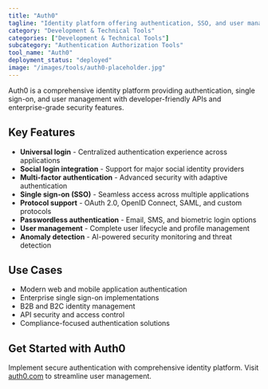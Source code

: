 ```yaml
---
title: "Auth0"
tagline: "Identity platform offering authentication, SSO, and user management across apps"
category: "Development & Technical Tools"
categories: ["Development & Technical Tools"]
subcategory: "Authentication Authorization Tools"
tool_name: "Auth0"
deployment_status: "deployed"
image: "/images/tools/auth0-placeholder.jpg"
---
```

Auth0 is a comprehensive identity platform providing authentication, single sign-on, and user management with developer-friendly APIs and enterprise-grade security features.

## Key Features

- **Universal login** - Centralized authentication experience across applications
- **Social login integration** - Support for major social identity providers
- **Multi-factor authentication** - Advanced security with adaptive authentication
- **Single sign-on (SSO)** - Seamless access across multiple applications
- **Protocol support** - OAuth 2.0, OpenID Connect, SAML, and custom protocols
- **Passwordless authentication** - Email, SMS, and biometric login options
- **User management** - Complete user lifecycle and profile management
- **Anomaly detection** - AI-powered security monitoring and threat detection

## Use Cases

- Modern web and mobile application authentication
- Enterprise single sign-on implementations
- B2B and B2C identity management
- API security and access control
- Compliance-focused authentication solutions

## Get Started with Auth0

Implement secure authentication with comprehensive identity platform. Visit [auth0.com](https://auth0.com) to streamline user management.